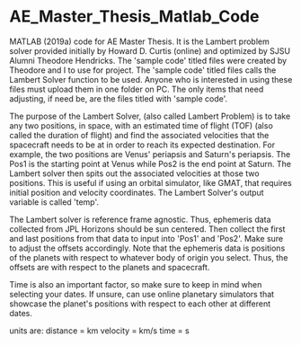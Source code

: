 # AE_Master_Thesis_Matlab_Code

MATLAB (2019a) code for AE Master Thesis. It is the Lambert problem solver provided initially by Howard D. Curtis (online) and optimized by SJSU Alumni Theodore Hendricks. The 'sample code' titled files were created by Theodore and I to use for project. The 'sample code' titled files calls the Lambert Solver function to be used. Anyone who is interested in using these files must upload them in one folder on PC. The only items that need adjusting, if need be, are the files titled with 'sample code'.

The purpose of the Lambert Solver, (also called Lambert Problem) is to take any two positions, in space, with an estimated time of flight (TOF) (also called the duration of flight) and find the associated velocities that the spacecraft needs to be at in order to reach its expected destination. For example, the two positions are Venus' periapsis and Saturn's periapsis. The Pos1 is the starting point at Venus while Pos2 is the end point at Saturn. The Lambert solver then spits out the associated velocities at those two positions. This is useful if using an orbital simulator, like GMAT, that requires initial position and velocity coordinates. The Lambert Solver's output variable is called 'temp'. 

The Lambert solver is reference frame agnostic. Thus, ephemeris data collected from JPL Horizons should be sun centered. Then collect the first and last positions from that data to input into 'Pos1' and 'Pos2'. Make sure to adjust the offsets accordingly. Note that the ephemeris data is positions of the planets with respect to whatever body of origin you select. Thus, the offsets are with respect to the planets and spacecraft.

Time is also an important factor, so make sure to keep in mind when selecting your dates. If unsure, can use online planetary simulators that showcase the planet's positions with respect to each other at different dates. 

units are:  distance =  km
            velocity = km/s
            time      = s
